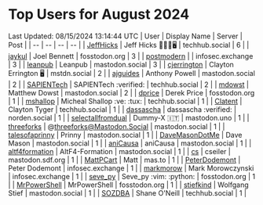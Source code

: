 # Top Users for August 2024
Last Updated: 08/15/2024 13:14:44 UTC
| User | Display Name | Server | Post |
| -- | -- | -- | -- |
| [JeffHicks](https://techhub.social/@JeffHicks) | Jeff Hicks 🐶🎼🍷🖥️ | techhub.social | 6 |
| [jaykul](https://fosstodon.org/@jaykul) | Joel Bennett | fosstodon.org | 3 |
| [postmodern](https://infosec.exchange/@postmodern) |  | infosec.exchange | 3 |
| [leanpub](https://mastodon.social/@leanpub) | Leanpub | mastodon.social | 3 |
| [cjerrington](https://mstdn.social/@cjerrington) | Clayton Errington 🖥️ | mstdn.social | 2 |
| [ajguides](https://mastodon.social/@ajguides) | Anthony Powell | mastodon.social | 2 |
| [SAPIENTech](https://techhub.social/@SAPIENTech) | SAPIENTech :verified: | techhub.social | 2 |
| [mdowst](https://mastodon.social/@mdowst) | Matthew Dowst | mastodon.social | 2 |
| [dprice](https://fosstodon.org/@dprice) | Derek Price | fosstodon.org | 1 |
| [mshallop](https://techhub.social/@mshallop) | Micheal Shallop :ve: :tux: | techhub.social | 1 |
| [Clatent](https://techhub.social/@Clatent) | Clayton Tyger | techhub.social | 1 |
| [dassascha](https://norden.social/@dassascha) | dassascha :verified: | norden.social | 1 |
| [selectallfromdual](https://mastodon.uno/@selectallfromdual) | Dummy-X 🇮🇹 | mastodon.uno | 1 |
| [threeforks](https://mastodon.social/@threeforks) | @threeforks@Mastodon.Social | mastodon.social | 1 |
| [talesofaprinny](https://mastodon.social/@talesofaprinny) | Prinny | mastodon.social | 1 |
| [DaveMasonDotMe](https://mastodon.social/@DaveMasonDotMe) | Dave Mason | mastodon.social | 1 |
| [aniCausa](https://mastodon.social/@aniCausa) | aniCausa | mastodon.social | 1 |
| [altf4formation](https://mastodon.social/@altf4formation) | AltF4-Formation | mastodon.social | 1 |
| [cs](https://mastodon.sdf.org/@cs) | cseiler | mastodon.sdf.org | 1 |
| [MattPCart](https://mas.to/@MattPCart) | Matt | mas.to | 1 |
| [PeterDodemont](https://infosec.exchange/@PeterDodemont) | Peter Dodemont | infosec.exchange | 1 |
| [markmorow](https://infosec.exchange/@markmorow) | Mark Morowczynski | infosec.exchange | 1 |
| [seve_py](https://fosstodon.org/@seve_py) | Seve_py :vim: :python: | fosstodon.org | 1 |
| [MrPowerShell](https://fosstodon.org/@MrPowerShell) | MrPowerShell | fosstodon.org | 1 |
| [stiefkind](https://mastodon.social/@stiefkind) | Wolfgang Stief | mastodon.social | 1 |
| [SOZDBA](https://techhub.social/@SOZDBA) | Shane O'Neill | techhub.social | 1 |
